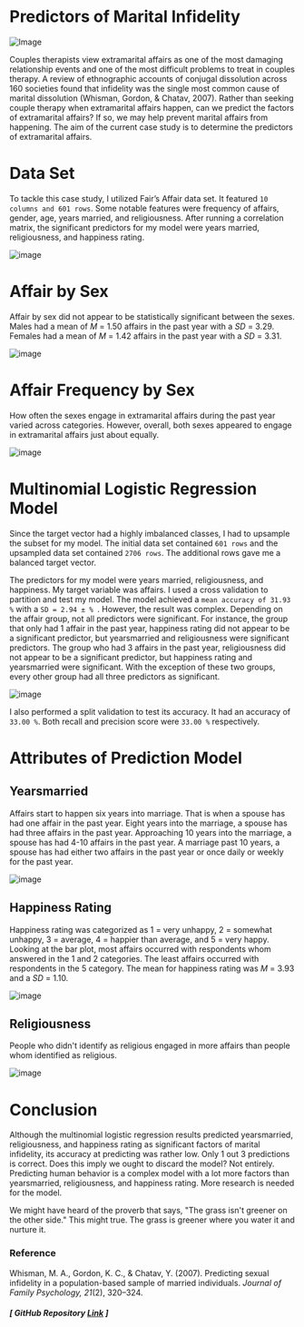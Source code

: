 # Predictors of Marital Infidelity
 
![Image](infidelity_project.png)

Couples therapists view extramarital affairs as one of the most damaging relationship events and 
one of the most difficult problems to treat in couples therapy. A review of 
ethnographic accounts of conjugal dissolution across 160 societies found that infidelity was the 
single most common cause of marital dissolution (Whisman, Gordon, & Chatav, 2007). Rather than seeking couple therapy when 
extramarital affairs happen, can we predict the factors of extramarital affairs? If so, we may help 
prevent marital affairs from happening. The aim of the current case study is to determine the 
predictors of extramarital affairs. 


# Data Set
To tackle this case study, I utilized Fair’s Affair data set. It 
featured `10 columns and 601 rows`. Some notable features were frequency of affairs, gender, age, 
years married, and religiousness. After running a correlation matrix, the significant predictors 
for my model were years married, religiousness, and happiness rating. 

![image](Correlation.png)

# Affair by Sex

Affair by sex did not appear to be statistically significant between the sexes. Males had a 
mean of *M* = 1.50 affairs in the past year with a *SD* = 3.29. Females had a mean of *M* = 1.42 
affairs in the past year with a *SD* = 3.31. 

![image](affairs_sex.png)

# Affair Frequency by Sex

How often the sexes engage in extramarital affairs during the past year varied 
across categories. However, overall, both sexes appeared to engage in extramarital affairs just about 
equally. 

![image](male_female_frequencies.png)

# Multinomial Logistic Regression Model

Since the target vector had a highly imbalanced classes, I had to upsample the subset for my model. The initial data set contained `601 rows` and the upsampled data set contained `2706 rows`. The additional rows gave me a balanced target vector.   

The predictors for my model were years married, religiousness, and happiness. My target variable was affairs. I used a cross validation to partition and test my model. The model achieved a `mean accuracy of 31.93 %` with a `SD = 2.94 ± % `. However, the result was complex. Depending on the affair group, not all predictors were significant. For instance, the group that only had 1 affair in the past year, happiness rating did not appear to be a significant predictor, but yearsmarried and religiousness were significant predictors. The group who had 3 affairs in the past year, religiousness did not appear to be a significant predictor, but happiness rating and yearsmarried were significant. With the exception of these two groups, every other group had all three predictors as significant.  

![image](ml_results.png)

I also performed a split validation to test its accuracy. It had an accuracy of `33.00 %`. Both recall and precision score were `33.00 %` respectively.

# Attributes of Prediction Model

## Yearsmarried

Affairs start to happen six years into marriage. That is when a spouse has had one affair in the past year. Eight years into the marriage, a spouse has had three affairs in the past year. Approaching 10 years into the marriage, a spouse has had 4-10 affairs in the past year. A marriage past 10 years, a spouse has had either two affairs in the past year or once daily or weekly for the past year. 

![image](MODEL%20PREDICTION.png)

## Happiness Rating

Happiness rating was categorized as 1 = very unhappy, 2 = somewhat unhappy, 3 = average, 4 = happier than average, and 5 = very happy. Looking at the bar plot, most affairs occurred with respondents whom answered in the 1 and 2 categories. The least affairs occurred with respondents in the 5 category. The mean for happiness rating was *M* = 3.93 and a *SD* = 1.10.

![image](happy_rating_affair.png)

## Religiousness

People who didn't identify as religious engaged in more affairs than people whom identified as religious. 

![image](religiousness.png)

# Conclusion

Although the multinomial logistic regression results predicted yearsmarried, religiousness, and happiness rating as significant factors of marital infidelity, its accuracy at predicting was rather low. Only 1 out 3 predictions is correct. Does this imply we ought to discard the model? Not entirely. Predicting human behavior is a complex model with a lot more factors than yearsmarried, religiousness, and happiness rating. More research is needed for the model. 

We might have heard of the proverb that says, "The grass isn't greener on the other side." This might true. The grass is greener where you water it and nurture it. 

### Reference

Whisman, M. A., Gordon, K. C., & Chatav, Y. (2007). Predicting sexual infidelity in a population-based sample of married individuals. _Journal of Family Psychology, 21_(2), 320–324. 


##### [ GitHub Repository [Link](https://github.com/RenaissanceMan06/Marital_Infidelity) ]

